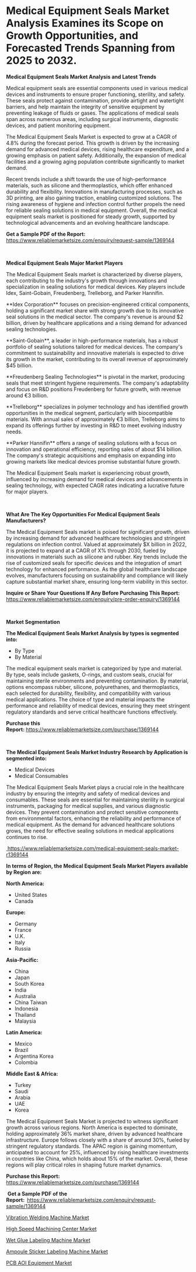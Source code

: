 <p><h1>Medical Equipment Seals Market Analysis Examines its Scope on Growth Opportunities, and Forecasted Trends Spanning from 2025 to 2032.</h1></p><p><strong>Medical Equipment Seals Market Analysis and Latest Trends</strong></p>
<p><p>Medical equipment seals are essential components used in various medical devices and instruments to ensure proper functioning, sterility, and safety. These seals protect against contamination, provide airtight and watertight barriers, and help maintain the integrity of sensitive equipment by preventing leakage of fluids or gases. The applications of medical seals span across numerous areas, including surgical instruments, diagnostic devices, and patient monitoring equipment.</p><p>The Medical Equipment Seals Market is expected to grow at a CAGR of 4.8% during the forecast period. This growth is driven by the increasing demand for advanced medical devices, rising healthcare expenditure, and a growing emphasis on patient safety. Additionally, the expansion of medical facilities and a growing aging population contribute significantly to market demand. </p><p>Recent trends include a shift towards the use of high-performance materials, such as silicone and thermoplastics, which offer enhanced durability and flexibility. Innovations in manufacturing processes, such as 3D printing, are also gaining traction, enabling customized solutions. The rising awareness of hygiene and infection control further propels the need for reliable sealing solutions in medical equipment. Overall, the medical equipment seals market is positioned for steady growth, supported by technological advancements and an evolving healthcare landscape.</p></p>
<p><strong>Get a Sample PDF of the Report:&nbsp;</strong> <a href="https://www.reliablemarketsize.com/enquiry/request-sample/1369144?utm_campaign=3494&utm_medium=2&utm_source=Github&utm_content=ia&utm_term=22032025&utm_id=medical-equipment-seals">https://www.reliablemarketsize.com/enquiry/request-sample/1369144</a></p>
<p>&nbsp;</p>
<p><strong>Medical Equipment Seals Major Market Players</strong></p>
<p><p>The Medical Equipment Seals market is characterized by diverse players, each contributing to the industry's growth through innovations and specialization in sealing solutions for medical devices. Key players include Idex, Saint-Gobain, Freudenberg, Trelleborg, and Parker Hannifin.</p><p>**Idex Corporation** focuses on precision-engineered critical components, holding a significant market share with strong growth due to its innovative seal solutions in the medical sector. The company's revenue is around $2 billion, driven by healthcare applications and a rising demand for advanced sealing technologies.</p><p>**Saint-Gobain**, a leader in high-performance materials, has a robust portfolio of sealing solutions tailored for medical devices. The company's commitment to sustainability and innovative materials is expected to drive its growth in the market, contributing to its overall revenue of approximately $45 billion.</p><p>**Freudenberg Sealing Technologies** is pivotal in the market, producing seals that meet stringent hygiene requirements. The company's adaptability and focus on R&D positions Freudenberg for future growth, with revenue around €3 billion. </p><p>**Trelleborg** specializes in polymer technology and has identified growth opportunities in the medical segment, particularly with biocompatible materials. With annual sales of approximately €3 billion, Trelleborg aims to expand its offerings further by investing in R&D to meet evolving industry needs.</p><p>**Parker Hannifin** offers a range of sealing solutions with a focus on innovation and operational efficiency, reporting sales of about $14 billion. The company's strategic acquisitions and emphasis on expanding into growing markets like medical devices promise substantial future growth.</p><p>The Medical Equipment Seals market is experiencing robust growth, influenced by increasing demand for medical devices and advancements in sealing technology, with expected CAGR rates indicating a lucrative future for major players.</p></p>
<p>&nbsp;</p>
<p><strong>What Are The Key Opportunities For Medical Equipment Seals Manufacturers?</strong></p>
<p><p>The Medical Equipment Seals market is poised for significant growth, driven by increasing demand for advanced healthcare technologies and stringent regulations on infection control. Valued at approximately $X billion in 2022, it is projected to expand at a CAGR of X% through 2030, fueled by innovations in materials such as silicone and rubber. Key trends include the rise of customized seals for specific devices and the integration of smart technology for enhanced performance. As the global healthcare landscape evolves, manufacturers focusing on sustainability and compliance will likely capture substantial market share, ensuring long-term viability in this sector.</p></p>
<p><strong>Inquire or Share Your Questions If Any Before Purchasing This Report:</strong> <a href="https://www.reliablemarketsize.com/enquiry/pre-order-enquiry/1369144?utm_campaign=3494&utm_medium=2&utm_source=Github&utm_content=ia&utm_term=22032025&utm_id=medical-equipment-seals">https://www.reliablemarketsize.com/enquiry/pre-order-enquiry/1369144</a></p>
<p>&nbsp;</p>
<p><strong>Market Segmentation</strong></p>
<p><strong>The Medical Equipment Seals Market Analysis by types is segmented into:</strong></p>
<p><ul><li>By Type</li><li>By Material</li></ul></p>
<p><p>The medical equipment seals market is categorized by type and material. By type, seals include gaskets, O-rings, and custom seals, crucial for maintaining sterile environments and preventing contamination. By material, options encompass rubber, silicone, polyurethanes, and thermoplastics, each selected for durability, flexibility, and compatibility with various medical applications. The choice of type and material impacts the performance and reliability of medical devices, ensuring they meet stringent regulatory standards and serve critical healthcare functions effectively.</p></p>
<p><strong>Purchase this Report:&nbsp;</strong><a href="https://www.reliablemarketsize.com/purchase/1369144?utm_campaign=3494&utm_medium=2&utm_source=Github&utm_content=ia&utm_term=22032025&utm_id=medical-equipment-seals">https://www.reliablemarketsize.com/purchase/1369144</a></p>
<p>&nbsp;</p>
<p><strong>The Medical Equipment Seals Market Industry Research by Application is segmented into:</strong></p>
<p><ul><li>Medical Devices</li><li>Medical Consumables</li></ul></p>
<p><p>The Medical Equipment Seals Market plays a crucial role in the healthcare industry by ensuring the integrity and safety of medical devices and consumables. These seals are essential for maintaining sterility in surgical instruments, packaging for medical supplies, and various diagnostic devices. They prevent contamination and protect sensitive components from environmental factors, enhancing the reliability and performance of medical equipment. As the demand for advanced healthcare solutions grows, the need for effective sealing solutions in medical applications continues to rise.</p></p>
<p><a href="https://www.reliablemarketsize.com/medical-equipment-seals-market-r1369144?utm_campaign=3494&utm_medium=2&utm_source=Github&utm_content=ia&utm_term=22032025&utm_id=medical-equipment-seals">&nbsp;https://www.reliablemarketsize.com/medical-equipment-seals-market-r1369144</a></p>
<p><strong>In terms of Region, the Medical Equipment Seals Market Players available by Region are:</strong></p>
<p>
    <p> <strong> North America: </strong>
        <ul>
            <li>United States</li>
            <li>Canada</li>
        </ul>
        </p> 
    <p> <strong> Europe: </strong>
        <ul>
            <li>Germany</li>
            <li>France</li>
            <li>U.K.</li>
            <li>Italy</li>
            <li>Russia</li>
        </ul>
        </p> 
    <p> <strong> Asia-Pacific: </strong>
        <ul>
            <li>China</li>
            <li>Japan</li>
            <li>South Korea</li>
            <li>India</li>
            <li>Australia</li>
            <li>China Taiwan</li>
            <li>Indonesia</li>
            <li>Thailand</li>
            <li>Malaysia</li>
        </ul>
        </p> 
    <p> <strong> Latin America: </strong>
        <ul>
            <li>Mexico</li>
            <li>Brazil</li>
            <li>Argentina Korea</li>
            <li>Colombia</li>
        </ul>
        </p> 
    <p> <strong> Middle East & Africa: </strong>
        <ul>
            <li>Turkey</li>
            <li>Saudi</li>
            <li>Arabia</li>
            <li>UAE</li>
            <li>Korea</li>
        </ul>
    </p>
    </p>
<p><p>The Medical Equipment Seals Market is projected to witness significant growth across various regions. North America is expected to dominate, holding approximately 36% market share, driven by advanced healthcare infrastructure. Europe follows closely with a share of around 30%, fueled by stringent regulatory standards. The APAC region is gaining momentum, anticipated to account for 25%, influenced by rising healthcare investments in countries like China, which holds about 15% of the market. Overall, these regions will play critical roles in shaping future market dynamics.</p></p>
<p><strong>Purchase this Report: </strong><a href="https://www.reliablemarketsize.com/purchase/1369144?utm_campaign=3494&utm_medium=2&utm_source=Github&utm_content=ia&utm_term=22032025&utm_id=medical-equipment-seals">https://www.reliablemarketsize.com/purchase/1369144</a></p>
<p>&nbsp;<strong>Get a Sample PDF of the Report:&nbsp;&nbsp;</strong><a href="https://www.reliablemarketsize.com/enquiry/request-sample/1369144?utm_campaign=3494&utm_medium=2&utm_source=Github&utm_content=ia&utm_term=22032025&utm_id=medical-equipment-seals">https://www.reliablemarketsize.com/enquiry/request-sample/1369144</a></p>
<p><strong></strong></p>
<p><p><a href="https://www.linkedin.com/pulse/vibration-welding-machine-market-size-trends-opportunities-sgvzf?utm_campaign=3494&utm_medium=2&utm_source=Github&utm_content=ia&utm_term=22032025&utm_id=medical-equipment-seals">Vibration Welding Machine Market</a></p><p><a href="https://www.linkedin.com/pulse/high-speed-machining-center-market-analysis-report-2025-2032-oi56f?utm_campaign=3494&utm_medium=2&utm_source=Github&utm_content=ia&utm_term=22032025&utm_id=medical-equipment-seals">High Speed Machining Center Market</a></p><p><a href="https://www.linkedin.com/pulse/wet-glue-labeling-machine-market-growth-insights-sales-hcl9f?utm_campaign=3494&utm_medium=2&utm_source=Github&utm_content=ia&utm_term=22032025&utm_id=medical-equipment-seals">Wet Glue Labeling Machine Market</a></p><p><a href="https://www.linkedin.com/pulse/cumulative-effect-latest-trendss-disrupted-ampoule-sticker-qkvpf?utm_campaign=3494&utm_medium=2&utm_source=Github&utm_content=ia&utm_term=22032025&utm_id=medical-equipment-seals">Ampoule Sticker Labeling Machine Market</a></p><p><a href="https://www.linkedin.com/pulse/pcb-aoi-equipment-market-outlook-forecast-from-2025-wlctf?utm_campaign=3494&utm_medium=2&utm_source=Github&utm_content=ia&utm_term=22032025&utm_id=medical-equipment-seals">PCB AOI Equipment Market</a></p></p>